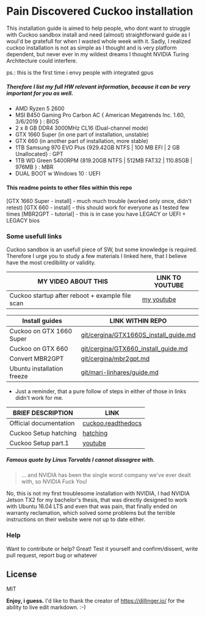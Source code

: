 # Pain Discovered Cuckoo installation


This installation guide is aimed to help people, who dont want to struggle with Cuckoo sandbox install
and need (almost) straightforward guide as I woul'd be gratefull for when I wasted whole week with it.
Sadly, I realized cuckoo installation is not as simple as I thought and is very platform dependent, but
never ever in my wildest dreams I thought NVIDIA Turing Architecture could interfere. 

ps.: this is the first time i envy people with integrated gpus

##### Therefore I list my full HW relevant information, because it can be very important for you as well.
  - AMD Ryzen 5 2600
  - MSI B450 Gaming Pro Carbon AC { American Megatrends Inc. 1.60, 3/6/2019 } : BIOS
  - 2 x 8 GB DDR4 3000MHz CL16 (Dual-channel mode)
  - GTX 1660 Super (in one part of installation, unstable)
  - GTX 660 (in another part of installation, more stable)
  - 1TB Samsung 970 EVO Plus {929.42GB NTFS | 100 MB EFI | 2 GB Unallocated} : GPT        
  - 1TB WD Green 5400RPM {819.20GB NTFS | 512MB FAT32 | 110.85GB | 976MB } : MBR
  - DUAL BOOT w Windows 10 : UEFI

#### This readme points to other files within this repo
[GTX 1660 Super - install] - much much trouble (worked only once, didn't retest)
[GTX 660 - install] - this should work for everyone as I tested few times
[MBR2GPT - tutorial] - this is in case you have LEGACY or UEFI + LEGACY bios

### Some usefull links

Cuckoo sandbox is an usefull piece of SW, but some knowledge is required. Therefore I urge you to
study a few materials I linked here, that I believe have the most credibility or validity.

| MY VIDEO ABOUT THIS | LINK TO YOUTUBE |
| ------ | ------ |
| Cuckoo startup after reboot + example file scan | [my youtube][cuckoo_my_youtube] |

| Install guides | LINK WITHIN REPO |
| ------ | ------ |
| Cuckoo on GTX 1660 Super | [git/cergina/GTX1660S_install_guide.md][1660S_git_this] |
| Cuckoo on GTX 660 | [git/cergina/GTX660_install_guide.md][660_git_this] |
| Convert MBR2GPT | [git/cergina/mbr2gpt.md][mbr2gpt_git_this] |
| Ubuntu installation freeze | [git/mari-linhares/guide.md][ubuntufreeze_git_other] |

 * Just a reminder, that a pure follow of steps in either of those in links didn't work for me.

| BRIEF DESCRIPTION | LINK |
| ------ | ------ |
| Official documentation | [cuckoo.readthedocs][cuckoo_od] |
| Cuckoo Setup hatching | [hatching][cuckoo_hatch] |
| Cuckoo Setup part.1 | [youtube][cuckoo_notmine_youtube] |

##### Famous quote by Linus Torvalds I cannot dissagree with.

> ... and NVIDIA has been the single worst company
> we've ever dealt with, so NVIDIA Fuck You!

No, this is not my first troublesome installation with NVIDIA, I had NVIDIA Jetson TX2
for my bachelor's thesis, that was directly designed to work with Ubuntu 16.04 LTS and
even that was pain, that finally ended on warranty reclamation, which solved some problems
but the terrible instructions on their website were not up to date either.

### Help

Want to contribute or help? Great!
Test it yourself and confirm/dissent, write pull request, report bug or whatever

License
----

MIT


**Enjoy, i guess.**
I'd like to thank the creator of https://dillinger.io/ for the ability to live edit markdown. :-)

[//]: # (These are reference links used in the body of this note and get stripped out when the markdown processor does its job. There is no need to format nicely because it shouldn't be seen. Thanks SO - http://stackoverflow.com/questions/4823468/store-comments-in-markdown-syntax)


   [cuckoo_od]: <https://cuckoo.readthedocs.io/en/latest/installation/>
   [cuckoo_hatch]: <https://hatching.io/blog/cuckoo-sandbox-setup/>
   [cuckoo_notmine_youtube]: <https://www.youtube.com/watch?v=QlQS4gk_lFU>
   [cuckoo_my_youtube]: <https://youtu.be/nIhoUfK7oTY>

   [1660S_git_this]: <https://github.com/cergina/Pain-Discovered-Cuckoo-Installation/blob/main/GTX1660S_install_guide.md>
   [660_git_this]: <https://github.com/cergina/Pain-Discovered-Cuckoo-Installation/blob/main/GTX660_install_guide.md>
   [mbr2gpt_git_this]: <https://github.com/cergina/Pain-Discovered-Cuckoo-Installation/blob/main/MBR2GPT_guide.md>
   [ubuntufreeze_git_other]: <https://gist.github.com/mari-linhares/cef4cb3440408e44963d1447a7db5ae0>
